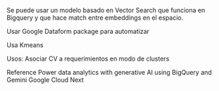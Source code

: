 Se puede usar un modelo basado en Vector Search que funciona en Bigquery y que hace match entre embeddings en el espacio. 

Usar Google Dataform package para automatizar 

Usa Kmeans

Usos:
Asociar CV a requerimientos en modo de clusters

Reference
Power data analytics with generative AI using BigQuery and Gemini
Google Cloud Next
